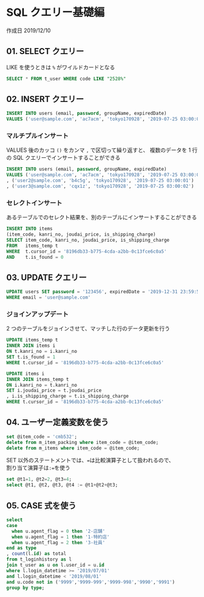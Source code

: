 # SQL クエリー基礎編

作成日 2019/12/10

## 01. SELECT クエリー

LIKE を使うときは `%` がワイルドカードとなる

```sql
SELECT * FROM t_user WHERE code LIKE "2528%"
```

## 02. INSERT クエリー

```sql
INSERT INTO users (email, password, groupName, expiredDate)
VALUES ('user@sample.com', 'ac7acm', 'tokyo170928', '2019-07-25 03:00:00')
```

### マルチプルインサート

VALUES 後のカッコ `()` をカンマ `,` で区切って繰り返すと、
複数のデータを 1 行の SQL クエリーでインサートすることができる

```sql
INSERT INTO users (email, password, groupName, expiredDate)
VALUES ('user@sample.com', 'ac7acm', 'tokyo170928', '2019-07-25 03:00:00')
, ('user2@sample.com', 'b4c5g', 'tokyo170928', '2019-07-25 03:00:01')
, ('user3@sample.com', 'cqx1z', 'tokyo170928', '2019-07-25 03:00:02')
```

### セレクトインサート

あるテーブルでのセレクト結果を、別のテーブルにインサートすることができる

```sql
INSERT INTO items
(item_code, kanri_no, joudai_price, is_shipping_charge)
SELECT item_code, kanri_no, joudai_price, is_shipping_charge
FROM   items_temp t
WHERE  t.cursor_id = '8196db33-b775-4cda-a2bb-0c13fce6c0a5'
AND    t.is_found = 0
```

## 03. UPDATE クエリー

```sql
UPDATE users SET password = '123456', expiredDate = '2019-12-31 23:59:59'
WHERE email = 'user@sample.com'
```

### ジョインアップデート

2 つのテーブルをジョインさせて、マッチした行のデータ更新を行う

```sql
UPDATE items_temp t
INNER JOIN items i
ON t.kanri_no = i.kanri_no
SET t.is_found = 1
WHERE t.cursor_id = '8196db33-b775-4cda-a2bb-0c13fce6c0a5'

UPDATE items i
INNER JOIN items_temp t
ON i.kanri_no = t.kanri_no
SET i.joudai_price = t.joudai_price
, i.is_shipping_charge = t.is_shipping_charge
WHERE t.cursor_id = '8196db33-b775-4cda-a2bb-0c13fce6c0a5'
```

## 04. ユーザー定義変数を使う

```sql
set @item_code = 'cmb532';
delete from m_item_packing where item_code = @item_code;
delete from m_items where item_code = @item_code;
```

SET 以外のステートメントでは、`=`は比較演算子として扱われるので、\
割り当て演算子は`:=`を使う

```sql
set @t1=1, @t2=2, @t3=4;
select @t1, @t2, @t3, @t4 := @t1+@t2+@t3;
```

## 05. CASE 式を使う

```sql
select
case
  when u.agent_flag = 0 then '2-店舗'
  when u.agent_flag = 1 then '1-特約店'
  when u.agent_flag = 2 then '3-社員'
end as type
, count(l.id) as total
from t_loginhistory as l
join t_user as u on l.user_id = u.id
where l.login_datetime >= '2019/07/01'
and l.login_datetime < '2019/08/01'
and u.code not in ('9999','9999-999','9999-998','9990','9991')
group by type;
```
